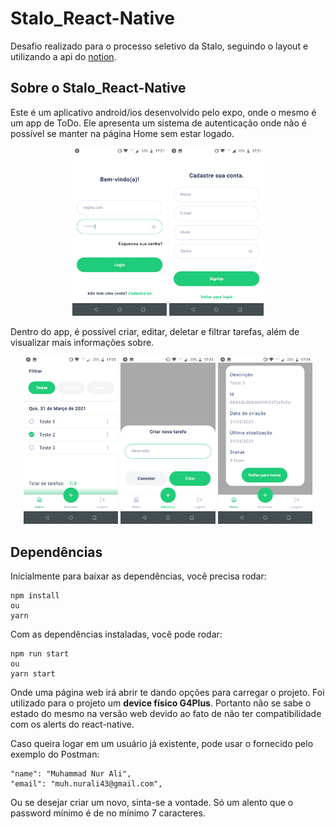 
# Stalo_React-Native
Desafio realizado para o processo seletivo da Stalo, seguindo o layout e utilizando a api do [notion](https://www.notion.so/Desafio-Mobile-React-Native-1deef46488b745f19445647ab2ebf033).

## Sobre o Stalo_React-Native

Este é um aplicativo android/ios desenvolvido pelo expo, onde o mesmo é um app de ToDo.
Ele apresenta um sistema de autenticação onde não é possível se manter na página Home sem estar logado.
<p align="center">
  <img alt="GoBarber" src=".github/Login.PNG" width="30%">
  <img alt="GoBarber" src=".github/SignUp.PNG" width="30%">
</p>

Dentro do app, é possível criar, editar, deletar e filtrar tarefas, além de visualizar mais informações sobre.

<p align="center">
  <img alt="GoBarber" src=".github/Home.PNG" width="30%">
  <img alt="GoBarber" src=".github/Add.PNG" width="30%">
  <img alt="GoBarber" src=".github/Description.PNG" width="30%">
</p>

## Dependências

Inicialmente para baixar as dependências, você precisa rodar:

```
npm install
ou
yarn
```
Com as dependências instaladas, você pode rodar:

```
npm run start
ou
yarn start
```
Onde uma página web irá abrir te dando opções para carregar o projeto.
Foi utilizado para o projeto um <strong>device físico G4Plus</strong>. Portanto não se sabe o estado do mesmo na versão web devido ao fato de não ter compatibilidade com os alerts do react-native.

Caso queira logar em um usuário já existente, pode usar o fornecido pelo exemplo do Postman:
```
"name": "Muhammad Nur Ali",
"email": "muh.nurali43@gmail.com",
```
Ou se desejar criar um novo, sinta-se a vontade. Só um alento que o password mínimo é de no mínimo 7 caracteres.



